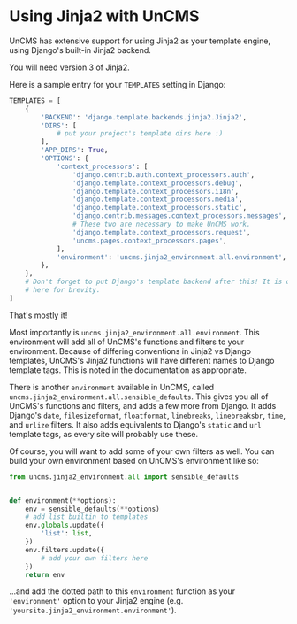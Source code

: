 # Using Jinja2 with UnCMS

UnCMS has extensive support for using Jinja2 as your template engine,
using Django's built-in Jinja2 backend.

You will need version 3 of Jinja2.

Here is a sample entry for your `TEMPLATES` setting in Django:


```python
TEMPLATES = [
    {
        'BACKEND': 'django.template.backends.jinja2.Jinja2',
        'DIRS': [
            # put your project's template dirs here :)
        ],
        'APP_DIRS': True,
        'OPTIONS': {
            'context_processors': [
                'django.contrib.auth.context_processors.auth',
                'django.template.context_processors.debug',
                'django.template.context_processors.i18n',
                'django.template.context_processors.media',
                'django.template.context_processors.static',
                'django.contrib.messages.context_processors.messages',
                # These two are necessary to make UnCMS work.
                'django.template.context_processors.request',
                'uncms.pages.context_processors.pages',
            ],
            'environment': 'uncms.jinja2_environment.all.environment',
        },
    },
    # Don't forget to put Django's template backend after this! It is omitted
    # here for brevity.
]
```

That's mostly it!

Most importantly is `uncms.jinja2_environment.all.environment`.
This environment will add all of UnCMS's functions and filters to your environment.
Because of differing conventions in Jinja2 vs Django templates,
UnCMS's Jinja2 functions will have different names to Django template tags.
This is noted in the documentation as appropriate.

There is another `environment` available in UnCMS, called `uncms.jinja2_environment.all.sensible_defaults`.
This gives you all of UnCMS's functions and filters,
and adds a few more from Django.
It adds Django's
`date`,
`filesizeformat`,
`floatformat`,
`linebreaks`,
`linebreaksbr`,
`time`, and
`urlize`
filters.
It also adds equivalents to Django's `static` and `url` template tags,
as every site will probably use these.

Of course, you will want to add some of your own filters as well.
You can build your own environment based on UnCMS's environment like so:

```python
from uncms.jinja2_environment.all import sensible_defaults


def environment(**options):
    env = sensible_defaults(**options)
    # add list builtin to templates
    env.globals.update({
        'list': list,
    })
    env.filters.update({
        # add your own filters here
    })
    return env
```

...and add the dotted path to this `environment` function as your `'environment'` option to your Jinja2 engine
(e.g. `'yoursite.jinja2_environment.environment'`).
